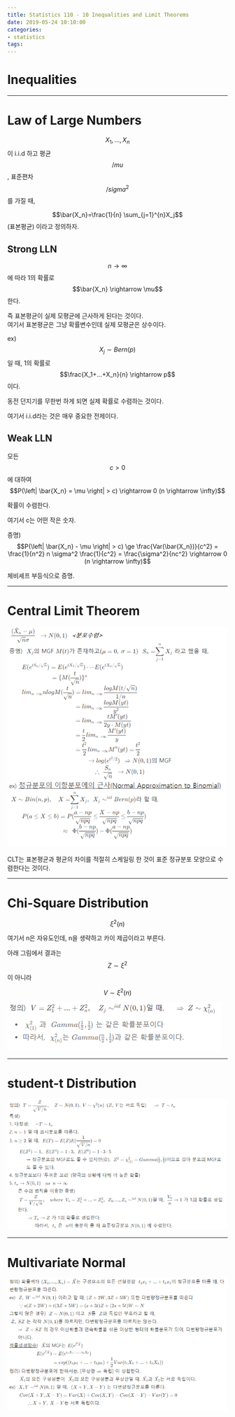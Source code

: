 ```yaml
---
title: Statistics 110 - 10 Inequalities and Limit Theorems
date: 2019-05-24 10:10:00
categories:
- statistics
tags:
---
```


# Inequalities

---

# Law of Large Numbers

$$X_1,...,X_n$$ 이 i.i.d 하고 평균 $$/mu$$, 표준편차 $$/sigma^2$$를 가질 때,

$$\bar{X_n}=\frac{1}{n} \sum_{j=1}^{n}X_j$$ (표본평균) 이라고 정의하자.

## Strong LLN

$$n \rightarrow \infty$$ 에 따라 1의 확률로 $$\bar{X_n} \rightarrow \mu$$ 한다.

즉 표본평균이 실제 모평균에 근사하게 된다는 것이다.  
여기서 표본평균은 그냥 확률변수인데 실제 모평균은 상수이다.

ex) $$X_j \sim Bern(p)$$ 일 때, 1의 확률로 $$\frac{X_1+...+X_n}{n} \rightarrow p$$ 이다.

동전 던지기를 무한번 하게 되면 실제 확률로 수렴하는 것이다.

여기서 i.i.d라는 것은 매우 중요한 전제이다.

## Weak LLN

모든 $$c > 0$$에 대하여 $$P(\left| \bar{X_n} = \mu \right| > c) \rightarrow 0 (n \rightarrow \infty)$$

확률이 수렴한다.

여기서 c는 어떤 작은 숫자.

증명) $$P(\left| \bar{X_n} - \mu \right| > c) \ge \frac{Var(\bar{X_n})}{c^2} = \frac{1}{n^2} n \sigma^2 \frac{1}{c^2} = \frac{\sigma^2}{nc^2} \rightarrow 0 (n \rightarrow \infty)$$

체비셰프 부등식으로 증명.

---

# Central Limit Theorem

![10-1](/assets/figures/ST/10-1.PNG)

CLT는 표본평균과 평균의 차이를 적절히 스케일링 한 것이 표준 정규분포 모양으로 수렴한다는 것이다.

---

# Chi-Square Distribution

$$\xi^2(n)$$

여기서 n은 자유도인데, n을 생략하고 카이 제곱이라고 부른다.

아래 그림에서 결과는 $$Z \sim \xi^2$$ 이 아니라

$$V \sim \xi^2(n)$$

![10-2](/assets/figures/ST/10-2.PNG)

---

# student-t Distribution

![10-3](/assets/figures/ST/10-3.PNG)

---

# Multivariate Normal

![10-4](/assets/figures/ST/10-4.PNG)

